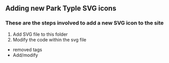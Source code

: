 ## Adding new Park Typle SVG icons
### These are the steps involved to add a new SVG icon to the site
1. Add SVG file to this folder
2. Modify the code within the svg file
* removed <desc> tags
* Add/modify <title> tag to contain short text discribing the icon
* Make sure the svg has a viewBox matching it's height and width
* remove fill color
3. Create a new twig file in patterns/01-atoms/icons-location
4. Copy SVG code from the SVG file to the new twig file
